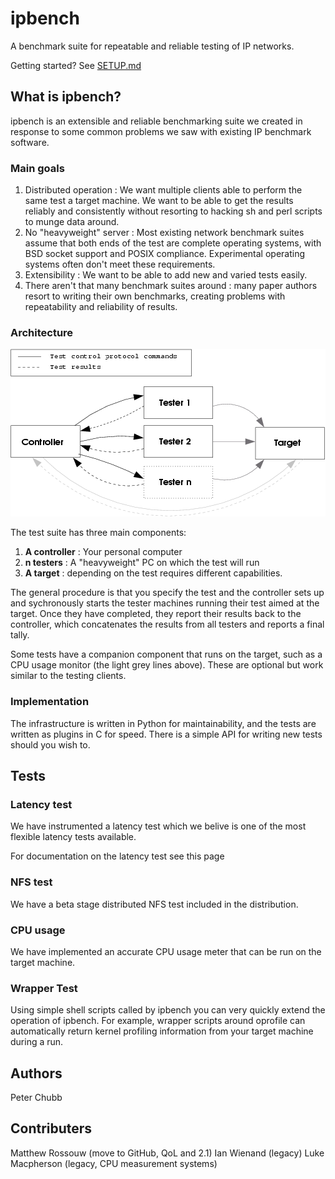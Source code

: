 # ipbench
A benchmark suite for repeatable and reliable testing of IP networks. 

Getting started? See [SETUP.md](SETUP.md)
## What is ipbench?

ipbench is an extensible and reliable benchmarking suite we created in response to some common problems we saw with existing IP benchmark software.

### Main goals

1. Distributed operation : We want multiple clients able to perform the same test a target machine.  We want to be able to get the results reliably and consistently without resorting to hacking sh and perl scripts to munge data around.
2. No "heavyweight" server : Most existing network benchmark suites assume that both ends of the test are complete operating systems, with BSD socket support and POSIX compliance.  Experimental operating systems often don't meet these requirements.
3. Extensibility : We want to be able to add new and varied tests easily.
4. There aren't that many benchmark suites around : many paper authors resort to writing their own benchmarks, creating problems with repeatability and reliability of results.

### Architecture

![Ipbench architecture](web/images/overview.png)

The test suite has three main components:


1. **A controller** : Your personal computer
2. **n testers** : A "heavyweight" PC on which the test will run
3. **A target** : depending on the test requires different capabilities.

The general procedure is that you specify the test and the controller sets up and sychronously starts the tester machines running their test aimed at the target.  Once they have completed, they report their results back to the controller, which concatenates the results from all testers and reports a final tally.

Some tests have a companion component that runs on the target, such as a CPU usage monitor (the light grey lines above).  These are optional but work similar to the testing clients.

### Implementation

The infrastructure is written in Python for maintainability, and the tests are written as plugins in C for speed.  There is a simple API for writing new tests should you wish to.

## Tests

### Latency test

We have instrumented a latency test which we belive is one of the most flexible latency tests available.

For documentation on the latency test see this page

### NFS test

We have a beta stage distributed NFS test included in the distribution.

### CPU usage

We have implemented an accurate CPU usage meter that can be run on the target machine.

### Wrapper Test

Using simple shell scripts called by ipbench you can very quickly extend the operation of ipbench.  For example, wrapper scripts around oprofile can automatically return kernel profiling information from your target machine during a run.


## Authors

Peter Chubb

## Contributers

Matthew Rossouw (move to GitHub, QoL and 2.1)
Ian Wienand (legacy)
Luke Macpherson (legacy, CPU measurement systems)

